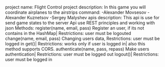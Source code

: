 project name: Flight Control
project description: In this game you will coordinate airplanes to the airstrips
command: 
    -Alexander Movsesov
    -Alexander Kuznetsov
    -Sergey Malyshev
apis description: This api is use for send game states to the server
    Api use REST principles and working with json
    Methods:
        register(name, email, pass) Register an user, if its not contains in the HashMap| Restrictions: user must be logouted
        change(name, email, pass) Changing users data, Restrictions: user must be logged in
        get()| Restrictions: works only if user is logged in| also this method supports CORS.
        authenticate(name, pass, repass) Make users authentication| Restrictions: user must be logged out
        logout()| Restrictions: user must be logged in